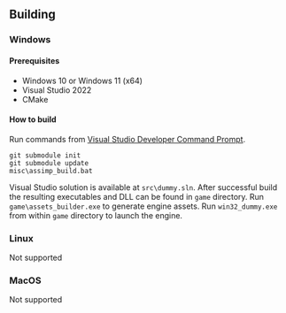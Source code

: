 ## Building
### Windows
#### Prerequisites
* Windows 10 or Windows 11 (x64)
* Visual Studio 2022
* CMake
#### How to build
Run commands from [Visual Studio Developer Command Prompt](https://learn.microsoft.com/en-us/visualstudio/ide/reference/command-prompt-powershell?view=vs-2022).
```
git submodule init
git submodule update
misc\assimp_build.bat
```
Visual Studio solution is available at `src\dummy.sln`. After successful build the resulting executables and DLL can be found in `game` directory. Run `game\assets_builder.exe` to generate engine assets. Run `win32_dummy.exe` from within `game` directory to launch the engine.
### Linux
Not supported
### MacOS
Not supported